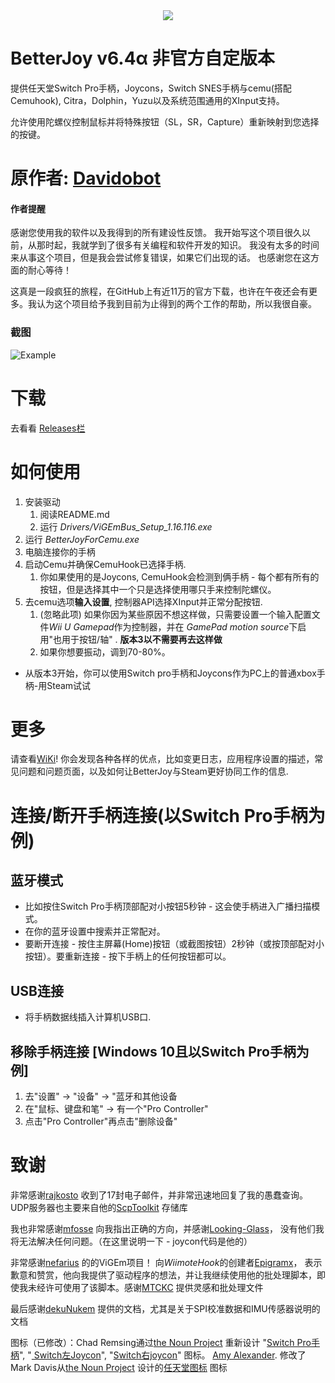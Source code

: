 <div align=center><img src="https://oscimg.oschina.net/oscnet/up-1xhr7zmon7atri87vn4j7fcouoltlpvh"/></div>

# BetterJoy v6.4α 非官方自定版本

提供任天堂Switch Pro手柄，Joycons，Switch SNES手柄与cemu(搭配Cemuhook), Citra，Dolphin，Yuzu以及系统范围通用的XInput支持。

允许使用陀螺仪控制鼠标并将特殊按钮（SL，SR，Capture）重新映射到您选择的按键。

# 原作者: [Davidobot](https://github.com/Davidobot)

#### 作者提醒
感谢您使用我的软件以及我得到的所有建设性反馈。 我开始写这个项目很久以前，从那时起，我就学到了很多有关编程和软件开发的知识。 我没有太多的时间来从事这个项目，但是我会尝试修复错误，如果它们出现的话。 也感谢您在这方面的耐心等待！

这真是一段疯狂的旅程，在GitHub上有近11万的官方下载，也许在午夜还会有更多。我认为这个项目给予我到目前为止得到的两个工作的帮助，所以我很自豪。

### 截图
![Example](https://wx2.sinaimg.cn/mw690/006advZlly1gitisy9hzsj30ku0oj4c8.jpg)

# 下载
去看看 [Releases栏](https://github.com/xiyanxy/BetterJoy_CHS/releases/)

# 如何使用
1. 安装驱动
    1. 阅读README.md
    1. 运行 *Drivers/ViGEmBus_Setup_1.16.116.exe*
2. 运行 *BetterJoyForCemu.exe*
3. 电脑连接你的手柄
4. 启动Cemu并确保CemuHook已选择手柄.
    1. 你如果使用的是Joycons, CemuHook会检测到俩手柄 - 每个都有所有的按钮，但是选择其中一个只是选择使用哪只手来控制陀螺仪。
5. 去cemu选项**输入设置**, 控制器API选择XInput并正常分配按钮.
    1. (忽略此项) 如果你因为某些原因不想这样做，只需要设置一个输入配置文件*Wii U Gamepad*作为控制器，并在 *GamePad motion source*下启用"也用于按钮/轴" . **版本3以不需要再去这样做**
    2. 如果你想要振动，调到70-80%。

* 从版本3开始，你可以使用Switch pro手柄和Joycons作为PC上的普通xbox手柄-用Steam试试

# 更多
请查看[WiKi](https://github.com/xiyanxy/BetterJoy_CHS/wiki)! 你会发现各种各样的优点，比如变更日志，应用程序设置的描述，常见问题和问题页面，以及如何让BetterJoy与Steam更好协同工作的信息.

# 连接/断开手柄连接(以Switch Pro手柄为例)
## 蓝牙模式
 * 比如按住Switch Pro手柄顶部配对小按钮5秒钟 - 这会使手柄进入广播扫描模式。
 * 在你的蓝牙设置中搜索并正常配对。
 * 要断开连接 - 按住主屏幕(Home)按钮（或截图按钮）2秒钟（或按顶部配对小按钮）。要重新连接 - 按下手柄上的任何按钮都可以。

## USB连接
 * 将手柄数据线插入计算机USB口.

## 移除手柄连接 \[Windows 10且以Switch Pro手柄为例]
1. 去"设置" -> "设备" -> "蓝牙和其他设备
2. 在"鼠标、键盘和笔" -> 有一个"Pro Controller"
3. 点击"Pro Controller"再点击"删除设备"

# 致谢
非常感谢[rajkosto](https://github.com/rajkosto/) 收到了17封电子邮件，并非常迅速地回复了我的愚蠢查询。UDP服务器也主要来自他的[ScpToolkit](https://github.com/rajkosto/ScpToolkit) 存储库

我也非常感谢[mfosse](https://github.com/mfosse/JoyCon-Driver) 向我指出正确的方向，并感谢[Looking-Glass](https://github.com/Looking-Glass/JoyconLib)， 没有他们我将无法解决任何问题。（在这里说明一下 - joycon代码是他的）

非常感谢[nefarius](https://github.com/ViGEm/ViGEmBus) 的的ViGEm项目！ 向*WiimoteHook*的创建者[Epigramx](https://github.com/epigramx)， 表示歉意和赞赏，他向我提供了驱动程序的想法，并让我继续使用他的批处理脚本，即使我未经许可使用了该脚本。感谢[MTCKC](https://github.com/MTCKC/ProconXInput) 提供灵感和批处理文件

最后感谢[dekuNukem](https://github.com/dekuNukem/Nintendo_Switch_Reverse_Engineering) 提供的文档，尤其是关于SPI校准数据和IMU传感器说明的文档

图标（已修改）：Chad Remsing通过[the Noun Project](http://thenounproject.com/) 重新设计 "[Switch Pro手柄](https://thenounproject.com/term/nintendo-switch/930119/)", "[
Switch左Joycon](https://thenounproject.com/remsing/uploads/?i=930115)", "[Switch右joycon](https://thenounproject.com/remsing/uploads/?i=930121)" 图标。 [Amy Alexander](https://www.linkedin.com/in/-amy-alexander/). 修改了Mark Davis从[the Noun Project](http://thenounproject.com/) 设计的[任天堂图标](https://thenounproject.com/themizarkshow/collection/vectogram/?i=193592)  图标